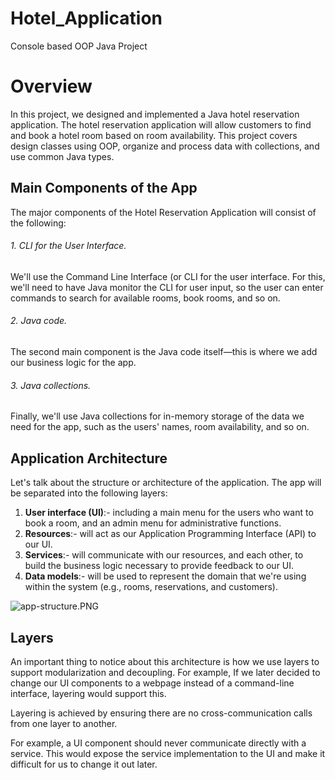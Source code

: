 # Hotel_Application
Console based OOP Java Project


# Overview
In this project, we designed and implemented a Java hotel reservation application. The hotel reservation
application will allow customers to find and book a hotel room based on room availability. This project covers
design classes using OOP, organize and process data with collections, and use common Java types.

## Main Components of the App
The major components of the Hotel Reservation Application will consist of the following:

###### 1. CLI for the User Interface.
 We'll use the Command Line Interface (or CLI for the user interface. For this, we'll need to have Java monitor 
 the CLI for user input, so the user can enter commands to search for available rooms, book rooms, and so on.
###### 2. Java code. 
 The second main component is the Java code itself—this is where we add our business logic for the app.
###### 3. Java collections.
 Finally, we'll use Java collections for in-memory storage of the data we need for the app, such as the users' names,
 room availability, and so on.

## Application Architecture
Let's talk about the structure or architecture of the application. The app will be separated into the following layers:

1. **User interface (UI)**:- including a main menu for the users who want to book a room, and an admin menu for administrative functions.
2. **Resources**:- will act as our Application Programming Interface (API) to our UI.
3. **Services**:- will communicate with our resources, and each other, to build the business logic necessary to provide feedback to our UI.
4. **Data models**:- will be used to represent the domain that we're using within the system (e.g., rooms, reservations, and customers).

![app-structure.PNG](app-structure.PNG)

## Layers
An important thing to notice about this architecture is how we use layers to support modularization and decoupling. For example,
If we later decided to change our UI components to a webpage instead of a command-line interface, layering would support this.

Layering is achieved by ensuring there are no cross-communication calls from one layer to another.

For example, a UI component should never communicate directly with a service. This would expose the service implementation to
the UI and make it difficult for us to change it out later.


